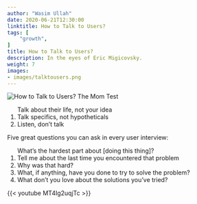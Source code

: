 ```yaml
---
author: "Wasim Ullah"
date: 2020-06-21T12:30:00
linktitle: How to Talk to Users?
tags: [
    "growth",
]
title: How to Talk to Users?
description: In the eyes of Eric Migicovsky.
weight: 7
images:
- images/talktousers.png
---
```


![How to Talk to Users?](/images/talktousers.png)
The Mom Test

<ol>
Talk about their life, not your idea <li>
Talk specifics, not hypotheticals <li>
Listen, don’t talk
</ol>

Five great questions you can ask in every user interview:

<ol>
What’s the hardest part about [doing this thing]? <li>
Tell me about the last time you encountered that problem <li>
Why was that hard? <li>
What, if anything, have you done to try to solve the problem? <li>
What don’t you love about the solutions you’ve tried?
</ol>

{{< youtube MT4Ig2uqjTc >}}
